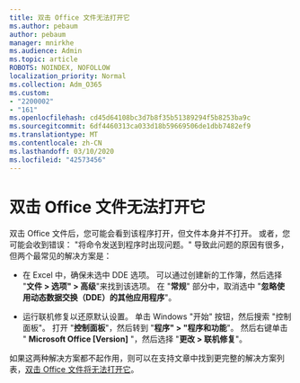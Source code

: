 ```yaml
---
title: 双击 Office 文件无法打开它
ms.author: pebaum
author: pebaum
manager: mnirkhe
ms.audience: Admin
ms.topic: article
ROBOTS: NOINDEX, NOFOLLOW
localization_priority: Normal
ms.collection: Adm_O365
ms.custom:
- "2200002"
- "161"
ms.openlocfilehash: cd45d64108bc3d7b8f35b51389294f5b8253ba9c
ms.sourcegitcommit: 6df4460313ca033d18b59669506de1dbb7482ef9
ms.translationtype: MT
ms.contentlocale: zh-CN
ms.lasthandoff: 03/10/2020
ms.locfileid: "42573456"
---
```

# <a name="double-clicking-an-office-file-fails-to-open-it"></a>双击 Office 文件无法打开它

双击 Office 文件后，您可能会看到该程序打开，但文件本身并不打开。 或者，您可能会收到错误： "将命令发送到程序时出现问题。" 导致此问题的原因有很多，但两个最常见的解决方案是：

- 在 Excel 中，确保未选中 DDE 选项。 可以通过创建新的工作簿，然后选择 "**文件 > 选项" > 高级**"来找到该选项。 在 "**常规**" 部分中，取消选中 "**忽略使用动态数据交换（DDE）的其他应用程序**"。

- 运行联机修复以还原默认设置。 单击 Windows "开始" 按钮，然后搜索 "控制面板"。 打开 "**控制面板**"，然后转到 "**程序" > "程序和功能**"。 然后右键单击 " **Microsoft Office [Version]** "，然后选择 "**更改 > 联机修复**"。

如果这两种解决方案都不起作用，则可以在支持文章中找到更完整的解决方案列表，[双击 Office 文件将无法打开它](https://support.office.com/article/Double-clicking-an-Office-file-fails-to-open-it-1e9c0ad9-34c8-4440-a42e-d30186b29ed6)。
